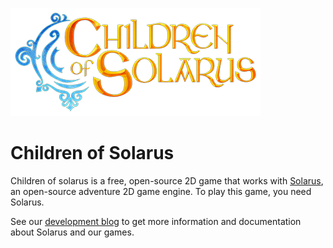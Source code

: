 ![Children of Solarus Logo](/art_src/logo/ChildrenOfSolarus-logo-small.png)

# Children of Solarus

Children of solarus is a free, open-source 2D game that works with
[Solarus](https://github.com/christopho/solarus),
an open-source adventure 2D game engine.
To play this game, you need Solarus.

See our [development blog](http://www.solarus-games.org) to get more
information and documentation about Solarus and our games.
